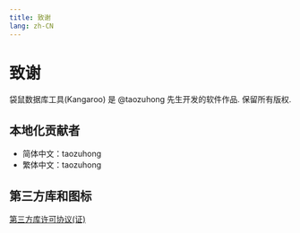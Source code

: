 ```yaml
---
title: 致谢
lang: zh-CN
---
```


# 致谢
袋鼠数据库工具(Kangaroo) 是 @taozuhong 先生开发的软件作品. 保留所有版权.

## 本地化贡献者
- 简体中文：taozuhong
- 繁体中文：taozuhong

## 第三方库和图标
[第三方库许可协议(证)](./third-party)
